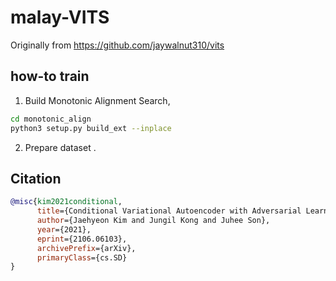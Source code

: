 # malay-VITS

Originally from https://github.com/jaywalnut310/vits

## how-to train

1. Build Monotonic Alignment Search,

```bash
cd monotonic_align
python3 setup.py build_ext --inplace
```

2. Prepare dataset []().


## Citation

```bibtex
@misc{kim2021conditional,
      title={Conditional Variational Autoencoder with Adversarial Learning for End-to-End Text-to-Speech}, 
      author={Jaehyeon Kim and Jungil Kong and Juhee Son},
      year={2021},
      eprint={2106.06103},
      archivePrefix={arXiv},
      primaryClass={cs.SD}
}
```